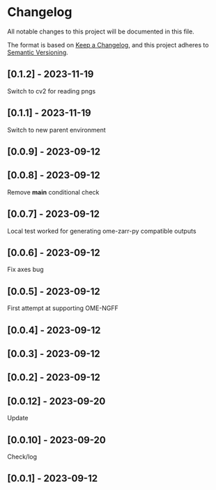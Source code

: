 # Changelog
All notable changes to this project will be documented in this file.

The format is based on [Keep a Changelog](https://keepachangelog.com/en/1.0.0/),
and this project adheres to [Semantic Versioning](https://semver.org/spec/v2.0.0.html).

## [0.1.2] - 2023-11-19
Switch to cv2 for reading pngs

## [0.1.1] - 2023-11-19
Switch to new parent environment

## [0.0.9] - 2023-09-12


## [0.0.8] - 2023-09-12
Remove __main__ conditional check

## [0.0.7] - 2023-09-12
Local test worked for generating ome-zarr-py compatible outputs

## [0.0.6] - 2023-09-12
Fix axes bug

## [0.0.5] - 2023-09-12
First attempt at supporting OME-NGFF

## [0.0.4] - 2023-09-12


## [0.0.3] - 2023-09-12


## [0.0.2] - 2023-09-12


## [0.0.12] - 2023-09-20
Update

## [0.0.10] - 2023-09-20
Check/log

## [0.0.1] - 2023-09-12

